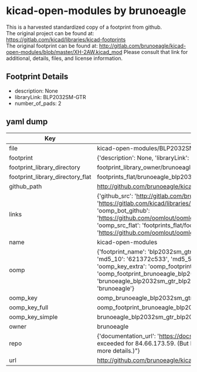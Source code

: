 # kicad-open-modules by brunoeagle  
This is a harvested standardized copy of a footprint from github.  
The original project can be found at:  
https://gitlab.com/kicad/libraries/kicad-footprints  
The original footprint can be found at:
http://gitlab.com/brunoeagle/kicad-open-modules/blob/master/XH-2AW.kicad_mod
Please consult that link for additional, details, files, and license information.  
## Footprint Details
* description: None  
* libraryLink: BLP2032SM-GTR  
* number_of_pads: 2  
## yaml dump  
| Key | Value |  
| --- | --- |  
| file | kicad-open-modules/BLP2032SM-GTR.kicad_mod |  
| footprint | {'description': None, 'libraryLink': 'BLP2032SM-GTR', 'number_of_pads': 2} |  
| footprint_library_directory | footprint_library_owner/brunoeagle_kicad-open-modules |  
| footprint_library_directory_flat | footprints_flat/brunoeagle_blp2032sm_gtr_blp2032sm_gtr/working |  
| github_path | http://github.com/brunoeagle/kicad-open-modules/blob/master/BLP2032SM-GTR.kicad_mod |  
| links | {'github_src': 'http://gitlab.com/brunoeagle/kicad-open-modules/blob/master/XH-2AW.kicad_mod', 'github_src_repo': 'https://gitlab.com/kicad/libraries/kicad-footprints', 'oomp_bot': 'footprints/brunoeagle_blp2032sm_gtr_blp2032sm_gtr/working', 'oomp_bot_github': 'https://github.com/oomlout/oomlout_oomp_footprint_bot/tree/main/footprints/brunoeagle_blp2032sm_gtr_blp2032sm_gtr/working', 'oomp_src_flat': 'footprints_flat/footprints_flat/brunoeagle_blp2032sm_gtr_blp2032sm_gtr/working', 'oomp_src_flat_github': 'https://github.com/oomlout/oomlout_oomp_footprint_src/tree/main/footprints_flat/brunoeagle_blp2032sm_gtr_blp2032sm_gtr/working'} |  
| name | kicad-open-modules |  
| oomp | {'footprint_name': 'blp2032sm_gtr', 'library_name': 'blp2032sm_gtr_kicad_mod', 'md5': '621372c533fbe2b247766c6fd10959cc', 'md5_10': '621372c533', 'md5_5': '62137', 'md5_6': '621372', 'oomp_key': 'oomp_brunoeagle_blp2032sm_gtr_blp2032sm_gtr', 'oomp_key_extra': 'oomp_footprint_brunoeagle_blp2032sm_gtr_blp2032sm_gtr', 'oomp_key_full': 'oomp_footprint_brunoeagle_blp2032sm_gtr_blp2032sm_gtr_621372', 'oomp_key_simple': 'brunoeagle_blp2032sm_gtr_blp2032sm_gtr', 'original_filename': 'kicad-open-modules/BLP2032SM-GTR.kicad_mod', 'owner_name': 'brunoeagle'} |  
| oomp_key | oomp_brunoeagle_blp2032sm_gtr_blp2032sm_gtr |  
| oomp_key_full | oomp_footprint_brunoeagle_blp2032sm_gtr_blp2032sm_gtr |  
| oomp_key_simple | brunoeagle_blp2032sm_gtr_blp2032sm_gtr |  
| owner | brunoeagle |  
| repo | {'documentation_url': 'https://docs.github.com/rest/overview/resources-in-the-rest-api#rate-limiting', 'message': "API rate limit exceeded for 84.66.173.59. (But here's the good news: Authenticated requests get a higher rate limit. Check out the documentation for more details.)"} |  
| url | http://github.com/brunoeagle/kicad-open-modules |  

